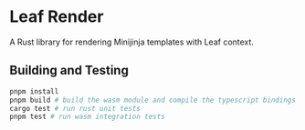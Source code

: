 # Leaf Render

A Rust library for rendering Minijinja templates with Leaf context.

## Building and Testing

```bash
pnpm install
pnpm build # build the wasm module and compile the typescript bindings
cargo test # run rust unit tests
pnpm test # run wasm integration tests
```
